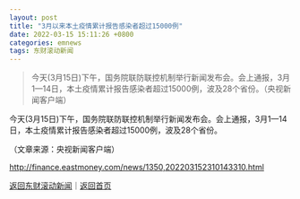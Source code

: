 ```yaml
---
layout: post
title: "3月以来本土疫情累计报告感染者超过15000例"
date: 2022-03-15 15:11:26 +0800
categories: emnews
tags: 东财滚动新闻
---
```

> 今天(3月15日)下午，国务院联防联控机制举行新闻发布会。会上通报，3月1—14日，本土疫情累计报告感染者超过15000例，波及28个省份。（央视新闻客户端）

<p>今天(3月15日)下午，国务院联防联控机制举行新闻发布会。会上通报，3月1—14日，本土疫情累计报告感染者超过15000例，波及28个省份。</p><p class="em_media">（文章来源：央视新闻客户端）</p>

<http://finance.eastmoney.com/news/1350,202203152310143310.html>

[返回东财滚动新闻](//finews.withounder.com/emnews/)｜[返回首页](//finews.withounder.com/)